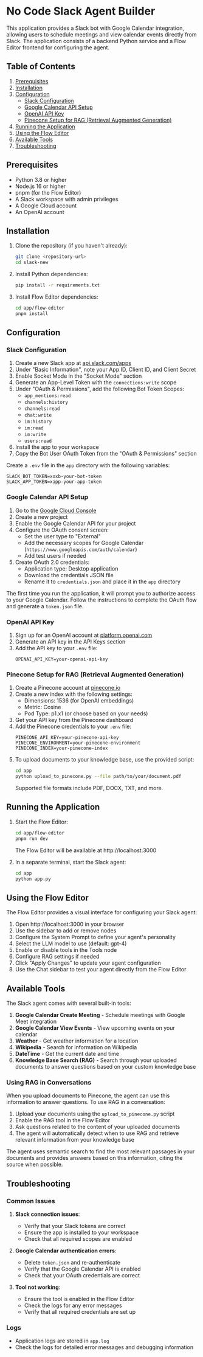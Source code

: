 # No Code Slack Agent Builder

This application provides a Slack bot with Google Calendar integration, allowing users to schedule meetings and view calendar events directly from Slack. The application consists of a backend Python service and a Flow Editor frontend for configuring the agent.

## Table of Contents

1. [Prerequisites](#prerequisites)
2. [Installation](#installation)
3. [Configuration](#configuration)
   - [Slack Configuration](#slack-configuration)
   - [Google Calendar API Setup](#google-calendar-api-setup)
   - [OpenAI API Key](#openai-api-key)
   - [Pinecone Setup for RAG (Retrieval Augmented Generation)](#pinecone-setup-for-rag-retrieval-augmented-generation)
4. [Running the Application](#running-the-application)
5. [Using the Flow Editor](#using-the-flow-editor)
6. [Available Tools](#available-tools)
7. [Troubleshooting](#troubleshooting)

## Prerequisites

- Python 3.8 or higher
- Node.js 16 or higher
- pnpm (for the Flow Editor)
- A Slack workspace with admin privileges
- A Google Cloud account
- An OpenAI account

## Installation

1. Clone the repository (if you haven't already):
   ```bash
   git clone <repository-url>
   cd slack-new
   ```

2. Install Python dependencies:
   ```bash
   pip install -r requirements.txt
   ```

3. Install Flow Editor dependencies:
   ```bash
   cd app/flow-editor
   pnpm install
   ```

## Configuration

### Slack Configuration

1. Create a new Slack app at [api.slack.com/apps](https://api.slack.com/apps)
2. Under "Basic Information", note your App ID, Client ID, and Client Secret
3. Enable Socket Mode in the "Socket Mode" section
4. Generate an App-Level Token with the `connections:write` scope
5. Under "OAuth & Permissions", add the following Bot Token Scopes:
   - `app_mentions:read`
   - `channels:history`
   - `channels:read`
   - `chat:write`
   - `im:history`
   - `im:read`
   - `im:write`
   - `users:read`
6. Install the app to your workspace
7. Copy the Bot User OAuth Token from the "OAuth & Permissions" section

Create a `.env` file in the `app` directory with the following variables:
```
SLACK_BOT_TOKEN=xoxb-your-bot-token
SLACK_APP_TOKEN=xapp-your-app-token
```

### Google Calendar API Setup

1. Go to the [Google Cloud Console](https://console.cloud.google.com/)
2. Create a new project
3. Enable the Google Calendar API for your project
4. Configure the OAuth consent screen:
   - Set the user type to "External"
   - Add the necessary scopes for Google Calendar (`https://www.googleapis.com/auth/calendar`)
   - Add test users if needed
5. Create OAuth 2.0 credentials:
   - Application type: Desktop application
   - Download the credentials JSON file
   - Rename it to `credentials.json` and place it in the `app` directory

The first time you run the application, it will prompt you to authorize access to your Google Calendar. Follow the instructions to complete the OAuth flow and generate a `token.json` file.

### OpenAI API Key

1. Sign up for an OpenAI account at [platform.openai.com](https://platform.openai.com/)
2. Generate an API key in the API Keys section
3. Add the API key to your `.env` file:
   ```
   OPENAI_API_KEY=your-openai-api-key
   ```

### Pinecone Setup for RAG (Retrieval Augmented Generation)

1. Create a Pinecone account at [pinecone.io](https://www.pinecone.io/)
2. Create a new index with the following settings:
   - Dimensions: 1536 (for OpenAI embeddings)
   - Metric: Cosine
   - Pod Type: p1.x1 (or choose based on your needs)
3. Get your API key from the Pinecone dashboard
4. Add the Pinecone credentials to your `.env` file:
   ```
   PINECONE_API_KEY=your-pinecone-api-key
   PINECONE_ENVIRONMENT=your-pinecone-environment
   PINECONE_INDEX=your-pinecone-index
   ```
5. To upload documents to your knowledge base, use the provided script:
   ```bash
   cd app
   python upload_to_pinecone.py --file path/to/your/document.pdf
   ```
   Supported file formats include PDF, DOCX, TXT, and more.

## Running the Application

1. Start the Flow Editor:
   ```bash
   cd app/flow-editor
   pnpm run dev
   ```
   The Flow Editor will be available at http://localhost:3000

2. In a separate terminal, start the Slack agent:
   ```bash
   cd app
   python app.py
   ```

## Using the Flow Editor

The Flow Editor provides a visual interface for configuring your Slack agent:

1. Open http://localhost:3000 in your browser
2. Use the sidebar to add or remove nodes
3. Configure the System Prompt to define your agent's personality
4. Select the LLM model to use (default: gpt-4)
5. Enable or disable tools in the Tools node
6. Configure RAG settings if needed
7. Click "Apply Changes" to update your agent configuration
8. Use the Chat sidebar to test your agent directly from the Flow Editor

## Available Tools

The Slack agent comes with several built-in tools:

1. **Google Calendar Create Meeting** - Schedule meetings with Google Meet integration
2. **Google Calendar View Events** - View upcoming events on your calendar
3. **Weather** - Get weather information for a location
4. **Wikipedia** - Search for information on Wikipedia
5. **DateTime** - Get the current date and time
6. **Knowledge Base Search (RAG)** - Search through your uploaded documents to answer questions based on your custom knowledge base

### Using RAG in Conversations

When you upload documents to Pinecone, the agent can use this information to answer questions. To use RAG in a conversation:

1. Upload your documents using the `upload_to_pinecone.py` script
2. Enable the RAG tool in the Flow Editor
3. Ask questions related to the content of your uploaded documents
4. The agent will automatically detect when to use RAG and retrieve relevant information from your knowledge base

The agent uses semantic search to find the most relevant passages in your documents and provides answers based on this information, citing the source when possible.

## Troubleshooting

### Common Issues

1. **Slack connection issues**:
   - Verify that your Slack tokens are correct
   - Ensure the app is installed to your workspace
   - Check that all required scopes are enabled

2. **Google Calendar authentication errors**:
   - Delete `token.json` and re-authenticate
   - Verify that the Google Calendar API is enabled
   - Check that your OAuth credentials are correct

3. **Tool not working**:
   - Ensure the tool is enabled in the Flow Editor
   - Check the logs for any error messages
   - Verify that all required credentials are set up

### Logs

- Application logs are stored in `app.log`
- Check the logs for detailed error messages and debugging information
